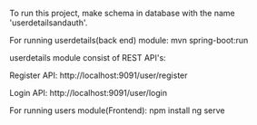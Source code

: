 To run this project, make schema in database with the name 'userdetailsandauth'.

For running userdetails(back end) module:
mvn spring-boot:run

userdetails module consist of REST API's:

Register API:
http://localhost:9091/user/register

Login API:
http://localhost:9091/user/login

For running users module(Frontend):
npm install
ng serve
